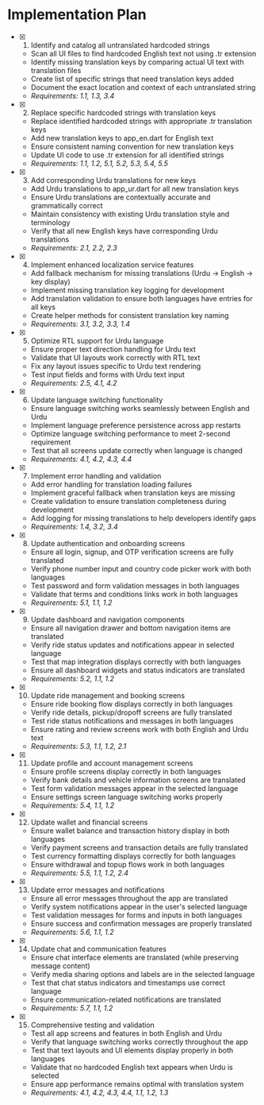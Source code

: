 # Implementation Plan

- [x] 1. Identify and catalog all untranslated hardcoded strings


  - Scan all UI files to find hardcoded English text not using .tr extension
  - Identify missing translation keys by comparing actual UI text with translation files
  - Create list of specific strings that need translation keys added
  - Document the exact location and context of each untranslated string
  - _Requirements: 1.1, 1.3, 3.4_

- [x] 2. Replace specific hardcoded strings with translation keys


  - Replace identified hardcoded strings with appropriate .tr translation keys
  - Add new translation keys to app_en.dart for English text
  - Ensure consistent naming convention for new translation keys
  - Update UI code to use .tr extension for all identified strings
  - _Requirements: 1.1, 1.2, 5.1, 5.2, 5.3, 5.4, 5.5_

- [x] 3. Add corresponding Urdu translations for new keys


  - Add Urdu translations to app_ur.dart for all new translation keys
  - Ensure Urdu translations are contextually accurate and grammatically correct
  - Maintain consistency with existing Urdu translation style and terminology
  - Verify that all new English keys have corresponding Urdu translations
  - _Requirements: 2.1, 2.2, 2.3_

- [x] 4. Implement enhanced localization service features





  - Add fallback mechanism for missing translations (Urdu → English → key display)
  - Implement missing translation key logging for development
  - Add translation validation to ensure both languages have entries for all keys
  - Create helper methods for consistent translation key naming
  - _Requirements: 3.1, 3.2, 3.3, 1.4_

- [x] 5. Optimize RTL support for Urdu language





  - Ensure proper text direction handling for Urdu text
  - Validate that UI layouts work correctly with RTL text
  - Fix any layout issues specific to Urdu text rendering
  - Test input fields and forms with Urdu text input
  - _Requirements: 2.5, 4.1, 4.2_

- [x] 6. Update language switching functionality





  - Ensure language switching works seamlessly between English and Urdu
  - Implement language preference persistence across app restarts
  - Optimize language switching performance to meet 2-second requirement
  - Test that all screens update correctly when language is changed
  - _Requirements: 4.1, 4.2, 4.3, 4.4_

- [x] 7. Implement error handling and validation





  - Add error handling for translation loading failures
  - Implement graceful fallback when translation keys are missing
  - Create validation to ensure translation completeness during development
  - Add logging for missing translations to help developers identify gaps
  - _Requirements: 1.4, 3.2, 3.4_

- [x] 8. Update authentication and onboarding screens





  - Ensure all login, signup, and OTP verification screens are fully translated
  - Verify phone number input and country code picker work with both languages
  - Test password and form validation messages in both languages
  - Validate that terms and conditions links work in both languages
  - _Requirements: 5.1, 1.1, 1.2_

- [x] 9. Update dashboard and navigation components





  - Ensure all navigation drawer and bottom navigation items are translated
  - Verify ride status updates and notifications appear in selected language
  - Test that map integration displays correctly with both languages
  - Ensure all dashboard widgets and status indicators are translated
  - _Requirements: 5.2, 1.1, 1.2_

- [x] 10. Update ride management and booking screens









  - Ensure ride booking flow displays correctly in both languages
  - Verify ride details, pickup/dropoff screens are fully translated
  - Test ride status notifications and messages in both languages
  - Ensure rating and review screens work with both English and Urdu text
  - _Requirements: 5.3, 1.1, 1.2, 2.1_

- [x] 11. Update profile and account management screens












  - Ensure profile screens display correctly in both languages
  - Verify bank details and vehicle information screens are translated
  - Test form validation messages appear in the selected language
  - Ensure settings screen language switching works properly
  - _Requirements: 5.4, 1.1, 1.2_

- [x] 12. Update wallet and financial screens












  - Ensure wallet balance and transaction history display in both languages
  - Verify payment screens and transaction details are fully translated
  - Test currency formatting displays correctly for both languages
  - Ensure withdrawal and topup flows work in both languages
  - _Requirements: 5.5, 1.1, 1.2, 2.4_

- [x] 13. Update error messages and notifications



  - Ensure all error messages throughout the app are translated
  - Verify system notifications appear in the user's selected language
  - Test validation messages for forms and inputs in both languages
  - Ensure success and confirmation messages are properly translated
  - _Requirements: 5.6, 1.1, 1.2_

- [x] 14. Update chat and communication features











  - Ensure chat interface elements are translated (while preserving message content)
  - Verify media sharing options and labels are in the selected language
  - Test that chat status indicators and timestamps use correct language
  - Ensure communication-related notifications are translated
  - _Requirements: 5.7, 1.1, 1.2_

- [x] 15. Comprehensive testing and validation







  - Test all app screens and features in both English and Urdu
  - Verify that language switching works correctly throughout the app
  - Test that text layouts and UI elements display properly in both languages
  - Validate that no hardcoded English text appears when Urdu is selected
  - Ensure app performance remains optimal with translation system
  - _Requirements: 4.1, 4.2, 4.3, 4.4, 1.1, 1.2, 1.3_